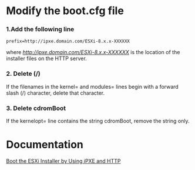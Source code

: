 # Modify the boot.cfg file

### 1.Add the following line
```
prefix=http://ipxe.domain.com/ESXi-8.x.x-XXXXXX
```
where *http://ipxe.domain.com/ESXi-8.x.x-XXXXXX* is the location of the installer files on the HTTP server.

### 2. Delete (/)
If the filenames in the kernel= and modules= lines begin with a forward slash (/) character, delete that character.

### 3. Delete cdromBoot
If the kernelopt= line contains the string cdromBoot, remove the string only.

# Documentation
[Boot the ESXi Installer by Using iPXE and HTTP](https://techdocs.broadcom.com/us/en/vmware-cis/vsphere/vsphere/8-0/esxi-upgrade-8-0/upgrading-esxi-hosts-upgrade/how-to-boot-an-esxi-host-from-a-network-device-upgrade/boot-the-esxi-installer-by-using-ipxe-and-http-upgrade.html)
